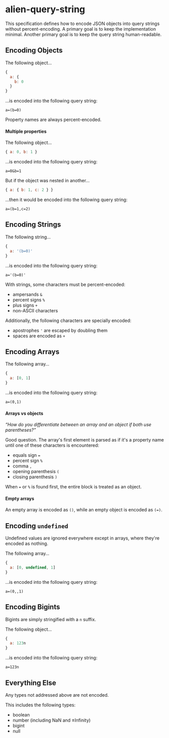 # alien-query-string

This specification defines how to encode JSON objects into query strings without percent-encoding. A primary goal is to keep the implementation minimal. Another primary goal is to keep the query string human-readable.

## Encoding Objects

The following object…

```js
{
  a: {
    b: 0
  }
}
```

…is encoded into the following query string:

```
a=(b=0)
```

Property names are always percent-encoded.

#### Multiple properties

The following object…

```js
{ a: 0, b: 1 }
```

…is encoded into the following query string:

```
a=0&b=1
```

But if the object was nested in another…

```js
{ a: { b: 1, c: 2 } }
```

…then it would be encoded into the following query string:

```
a=(b=1,c=2)
```

## Encoding Strings

The following string…

```js
{
  a: '(b=0)'
}
```

…is encoded into the following query string:

```
a='(b=0)'
```

With strings, some characters must be percent-encoded:

- ampersands `&`
- percent signs `%`
- plus signs `+`
- non-ASCII characters

Additionally, the following characters are specially encoded:

- apostrophes `'` are escaped by doubling them
- spaces are encoded as `+`

## Encoding Arrays

The following array…

```js
{
  a: [0, 1]
}
```

…is encoded into the following query string:

```
a=(0,1)
```

#### Arrays vs objects

_“How do you differentiate between an array and an object if both use parentheses?”_

Good question. The array's first element is parsed as if it's a property name until one of these characters is encountered:

- equals sign `=`
- percent sign `%`
- comma `,`
- opening parenthesis `(`
- closing parenthesis `)`

When `=` or `%` is found first, the entire block is treated as an object.

#### Empty arrays

An empty array is encoded as `()`, while an empty object is encoded as `(=)`.

## Encoding `undefined`

Undefined values are ignored everywhere except in arrays, where they're encoded as nothing.

The following array…

```js
{
  a: [0, undefined, 1]
}
```

…is encoded into the following query string:

```
a=(0,,1)
```

## Encoding Bigints

Bigints are simply stringified with a `n` suffix.

The following object…

```js
{
  a: 123n
}
```

…is encoded into the following query string:

```
a=123n
```

## Everything Else

Any types not addressed above are not encoded.

This includes the following types:

- boolean
- number (including NaN and ±Infinity)
- bigint
- null
